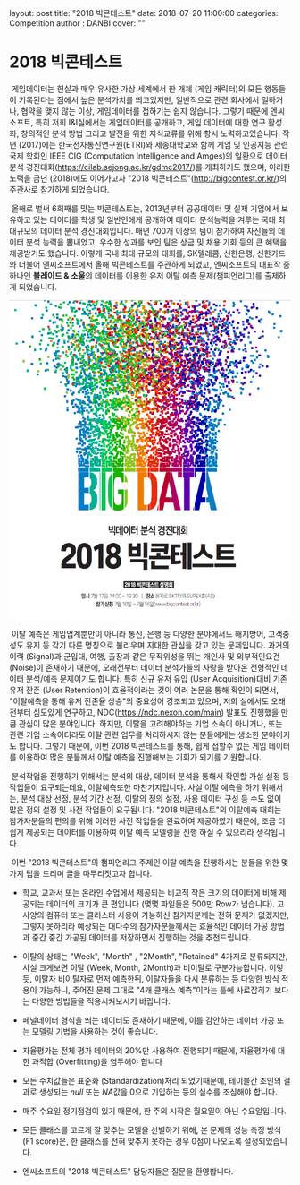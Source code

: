 layout: post
title: "2018 빅콘테스트"
date: 2018-07-20 11:00:00
categories: Competition
author : DANBI
cover: "" 

# 2018 빅콘테스트

​	게임데이터는 현실과 매우 유사한 가상 세계에서 한 개체 (게임 캐릭터)의 모든 행동들이 기록된다는 점에서 높은 분석가치를 띄고있지만, 일반적으로 관련 회사에서 일하거나, 협약을 맺지 않는 이상, 게임데이터를 접하기는 쉽지 않습니다. 그렇기 때문에 엔씨소프트, 특히 저희 I&I실에서는 게임데이터를 공개하고, 게임 데이터에 대한 연구 활성화, 창의적인 분석 방법 그리고 발전을 위한 지식교류를 위해 항시 노력하고있습니다. 작년 (2017)에는 한국전자통신연구원(ETRI)와 세종대학교와 함께 게임 및 인공지능 관련 국제 학회인 IEEE CIG (Computation Intelligence and Amges)의 일환으로 데이터 분석 경진대회(https://cilab.sejong.ac.kr/gdmc2017/)를 개최하기도 했으며, 이러한 노력을 금년 (2018)에도 이어가고자 "2018 빅콘테스트"(http://bigcontest.or.kr/)의 주관사로 참가하게 되었습니다. 

​	올해로 벌써 6회째를 맞는 빅콘테스트는, 2013년부터 공공데이터 및 실제 기업에서 보유하고 있는 데이터를 학생 및 일반인에게 공개하여 데이터 분석능력을 겨루는 국대 최대규모의 데이터 분석 경진대회입니다. 매년 700개 이상의 팀이 참가하여 자신들의 데이터 분석 능력을 뽐내었고, 우수한 성과를 보인 팀은 상금 및 채용 기회 등의 큰 혜택을 제공받기도 했습니다. 이렇게 국내 최대 규모의 대회를, SK텔레콤, 신한은행, 신한카드와 더불어 엔씨소프트에서 올해 빅콘테스트를 주관하게 되었고, 엔씨소프트의 대표작 중 하나인 **블레이드 & 소울**의 데이터를 이용한 유저 이탈 예측 문제(챔피언리그)를 출제하게 되었습니다. 

![포스터](/assets/competition/bigcontest/poster.PNG)

​	이탈 예측은 게임업계뿐만이 아니라 통신, 은행 등 다양한 분야에서도 해지방어, 고객충성도 유지 등 각기 다른 명칭으로 불리우며 지대한 관심을 갖고 있는 문제입니다. 과거의 이력 (Signal)과 군입대, 여행, 출장과 같은 무작위성을 뛰는 개인사 및 외부적인요건 (Noise)이 존재하기 때문에, 오래전부터 데이터 분석가들의 사랑을 받아온 전형적인 데이터 분석/예측 문제이기도 합니다. 특히 신규 유저 유입 (User Acquisition)대비 기존 유저 잔존 (User Retention)이 효율적이라는 것이 여러 논문을 통해 확인이 되면서, "이탈예측을 통해 유저 잔존율 상승"의 중요성이 강조되고 있으며, 저희 실에서도 오래전부터 심도있게 연구하고, NDC(https://ndc.nexon.com/main) 발표도 진행했을 만큼 관심이 많은 분야입니다. 하지만, 이탈을 고려해야하는 기업 소속이 아니거나, 또는 관련 기업 소속이더라도 이탈 관련 업무를 처리하시지 않는 분들에게는 생소한 분야이기도 합니다. 그렇기 때문에, 이번 2018 빅콘테스트를 통해, 쉽게 접할수 없는 게임 데이터를 이용하여 많은 분들께서 이탈 예측을 진행해보는 기회가 되기를 기원합니다. 

​	분석작업을 진행하기 위해서는 분석의  대상, 데이터 분석을 통해서 확인할 가설 설정 등 작업들이 요구되는데요, 이탈예측또한 마찬가지입니다. 사실 이탈 예측을 하기 위해서는, 분석 대상 선정, 분석 기간 선정, 이탈의 정의 설정, 사용 데이터 구성 등 수도 없이 많은 정의 설정 및 사전 작업들이 요구됩니다. "2018 빅콘테스트"의 이탈예측 대회는 참가자분들의 편의를 위해 이러한  사전 작업들을 완료하여 제공하였기 때문에, 조금 더 쉽게 제공되는 데이터를 이용하여 이탈 예측 모델링을 진행 하실 수 있으리라 생각됩니다. 

​	이번 "2018 빅콘테스트"의 챔피언리그 주제인 이탈 예측을 진행하시는 분들을 위한 몇가지 팁을 드리며 글을 마무리짓고자 합니다. 

- 학교, 교과서 또는 온라인 수업에서 제공되는 비교적 작은 크기의 데이터에 비해 제공되는 데이터의 크기가 큰 편입니다 (몇몇 파일들은 500만 Row가 넘습니다). 고사양의 컴퓨터 또는 클러스터 사용이 가능하신 참가자분께는 전혀 문제가 없겠지만, 그렇지 못하리라 예상되는 대다수의 참가자분들께서는 효율적인 데이터 가공 방법과 중간 중간 가공된 데이터를 저장하면서 진행하는 것을 추천드립니다. 

- 이탈의 상태는 "Week", "Month" , "2Month", "Retained" 4가지로 분류되지만, 사실 크게보면 이탈 (Week, Month, 2Month)과 비이탈로 구분가능합니다. 이렇듯, 이탈자 비이탈자로 먼저 예측한뒤, 이탈자들을 다시  분류하는 등 다양한 방식 적용이 가능하니, 주어진 문제 그대로 "4개 클래스 예측"이라는 틀에 사로잡히기 보다는 다양한 방법들을 적용시켜보시기 바랍니다. 

- 페널데이터 형식을 띄는 데이터도 존재하기 때문에, 이를 감안하는 데이터 가공 또는 모델링 기법을 사용하는 것이 좋습니다. 

- 자율평가는 전체 평가 데이터의 20%만 사용하여 진행되기 때문에, 자율평가에 대한 과적합 (Overfitting)을 염두해야 합니다

- 모든 수치값들은 표준화 (Standardization)처리 되었기때문에, 테이블간 조인의 결과로 생성되는 *null* 또는 *NA*값을 0으로 기입하는 등의 실수를 조심해야 합니다. 

- 매주 수요일 정기점검이 있기 때문에, 한 주의 시작은 월요일이 아닌 수요일입니다.

- 모든 클래스를 고르게 잘 맞추는 모델을 선별하기 위해, 본 문제의 성능 측정 방식 (F1 score)은, 한 클래스를 전혀 맞추지 못하는 경우 0점이 나오도록 설정되었습니다. 

- 엔씨소프트의 "2018 빅콘테스트" 담당자들은 질문을 환영합니다. 

  











